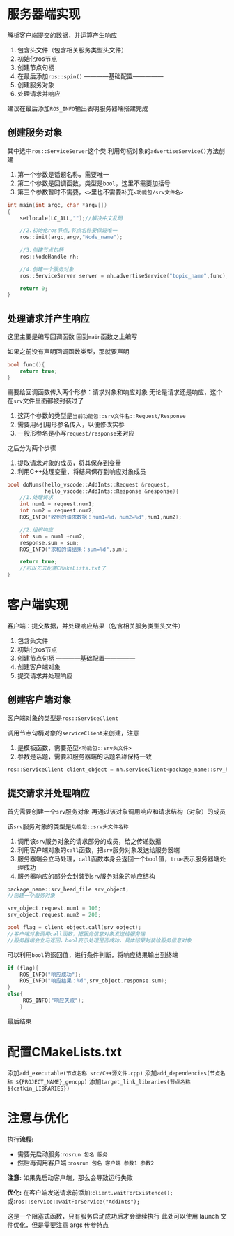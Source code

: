 # 服务器端实现
解析客户端提交的数据，并运算产生响应
1. 包含头文件（包含相关服务类型头文件）
2. 初始化ros节点
3. 创建节点句柄
4. 在最后添加`ros::spin()`
————基础配置—————
5. 创建服务对象
6. 处理请求并响应

建议在最后添加`ROS_INFO`输出表明服务器端搭建完成
## 创建服务对象
其中选中`ros::ServiceServer`这个类
利用句柄对象的`advertiseService()`方法创建
1. 第一个参数是话题名称，需要唯一
2. 第二个参数是回调函数，类型是`bool`，这里不需要加括号
3. 第三个参数暂时不需要，`<>`里也不需要补充`<功能包/srv文件名>`

```cpp
int main(int argc, char *argv[])
{  
    setlocale(LC_ALL,"");//解决中文乱码

	//2.初始化ros节点,节点名称要保证唯一
	ros::init(argc,argv,"Node_name"); 
	
	//3.创建节点句柄
    ros::NodeHandle nh;

	//4.创建一个服务对象
	ros::ServiceServer server = nh.advertiseService("topic_name",func);

    return 0;
}
```


## 处理请求并产生响应
这里主要是编写回调函数
回到`main`函数之上编写

如果之前没有声明回调函数类型，那就要声明
```cpp
bool func(){
    return true;
}
```


需要给回调函数传入两个形参：请求对象和响应对象
无论是请求还是响应，这个在`srv`文件里面都被封装过了
1. 这两个参数的类型是`当前功能包::srv文件名::Request/Response`
2. 需要用`&`引用形参名传入，以便修改实参
3. 一般形参名是小写`request/response`来对应

之后分为两个步骤
1. 提取请求对象的成员，将其保存到变量
2. 利用C++处理变量，将结果保存到响应对象成员

```cpp
bool doNums(hello_vscode::AddInts::Request &request,
            hello_vscode::AddInts::Response &response){
    //1.处理请求
    int num1 = request.num1;
    int num2 = request.num2;
    ROS_INFO("收到的请求数据：num1=%d，num2=%d",num1,num2);

    //2.组织响应
    int sum = num1 +num2;
    response.sum = sum;
    ROS_INFO("求和的请结果：sum=%d",sum);

    return true;
    //可以先去配置CMakeLists.txt了
}
```




# 客户端实现
客户端：提交数据，并处理响应结果（包含相关服务类型头文件）
1. 包含头文件
2. 初始化ros节点
3. 创建节点句柄
————基础配置—————
4. 创建客户端对象
5. 提交请求并处理响应

## 创建客户端对象
客户端对象的类型是`ros::ServiceClient`

调用节点句柄对象的`serviceClient`来创建，注意
1. 是模板函数，需要范型`<功能包::srv头文件>`
2. 参数是话题，需要和服务器端的话题名称保持一致

```cpp
ros::ServiceClient client_object = nh.serviceClient<package_name::srv_head_file>("topic_name");
```

## 提交请求并处理响应
首先需要创建一个`srv`服务对象
再通过该对象调用响应和请求结构（对象）的成员

该`srv`服务对象的类型是`功能包::srv头文件名称`

1. 调用该`srv`服务对象的请求部分的成员，给之传递数据
2. 利用客户端对象的`call`函数，把`srv`服务对象发送给服务器端
3. 服务器端会立马处理，`call`函数本身会返回一个`bool`值，`true`表示服务器端处理成功
4. 服务器响应的部分会封装到`srv`服务对象的响应结构

```cpp
package_name::srv_head_file srv_object;
//创建一个服务对象

srv_object.request.num1 = 100;
srv_object.request.num2 = 200;

bool flag = client_object.call(srv_object);
//客户端对象调用call函数，把服务信息对象发送给服务端
//服务器端会立马返回，bool表示处理是否成功，具体结果封装给服务信息对象
```

可以利用`bool`的返回值，进行条件判断，将响应结果输出到终端
```cpp
if (flag){
	ROS_INFO("响应成功");
	ROS_INFO("响应结果：%d",srv_object.response.sum);
}
else{
     ROS_INFO("响应失败");
    }
```
最后结束

# 配置CMakeLists.txt
添加`add_executable(节点名称 src/C++源文件.cpp)`
添加`add_dependencies(节点名称 ${PROJECT_NAME}_gencpp)`
添加`target_link_libraries(节点名称 ${catkin_LIBRARIES})`

# 注意与优化
执行**流程:**
- 需要先启动服务:`rosrun 包名 服务`
- 然后再调用客户端 :`rosrun 包名 客户端 参数1 参数2`

**注意:**
如果先启动客户端，那么会导致运行失败

**优化:**
在客户端发送请求前添加:`client.waitForExistence();`
或:`ros::service::waitForService("AddInts");`

这是一个阻塞式函数，只有服务启动成功后才会继续执行
此处可以使用 launch 文件优化，但是需要注意 args 传参特点
